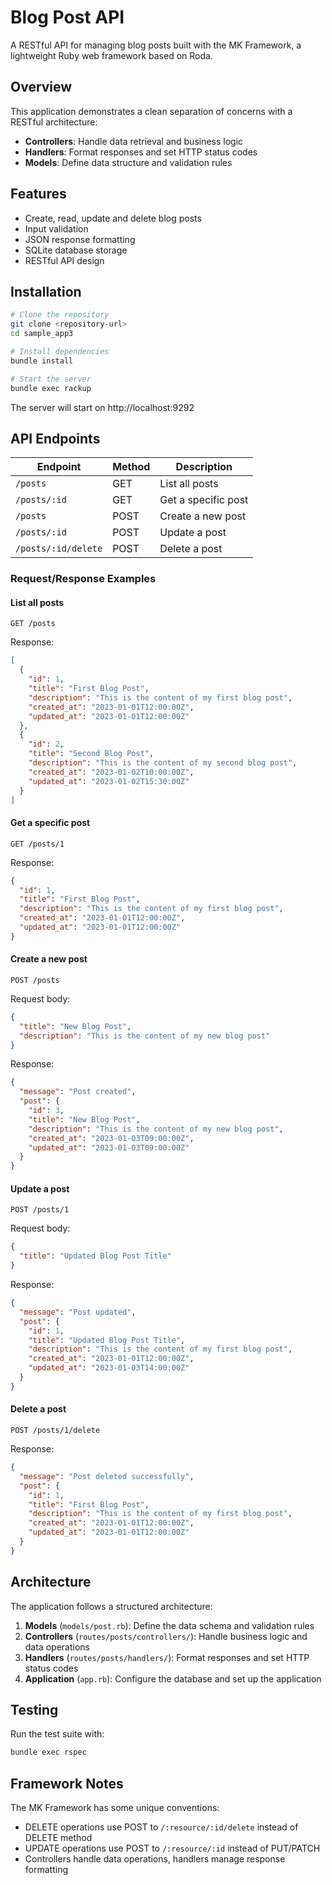 # Blog Post API

A RESTful API for managing blog posts built with the MK Framework, a lightweight Ruby web framework based on Roda.

## Overview

This application demonstrates a clean separation of concerns with a RESTful architecture:

- **Controllers**: Handle data retrieval and business logic
- **Handlers**: Format responses and set HTTP status codes
- **Models**: Define data structure and validation rules

## Features

- Create, read, update and delete blog posts
- Input validation
- JSON response formatting
- SQLite database storage
- RESTful API design

## Installation

```bash
# Clone the repository
git clone <repository-url>
cd sample_app3

# Install dependencies
bundle install

# Start the server
bundle exec rackup
```

The server will start on http://localhost:9292

## API Endpoints

| Endpoint | Method | Description |
|----------|--------|-------------|
| `/posts` | GET | List all posts |
| `/posts/:id` | GET | Get a specific post |
| `/posts` | POST | Create a new post |
| `/posts/:id` | POST | Update a post |
| `/posts/:id/delete` | POST | Delete a post |

### Request/Response Examples

#### List all posts

```
GET /posts
```

Response:
```json
[
  {
    "id": 1,
    "title": "First Blog Post",
    "description": "This is the content of my first blog post",
    "created_at": "2023-01-01T12:00:00Z",
    "updated_at": "2023-01-01T12:00:00Z"
  },
  {
    "id": 2,
    "title": "Second Blog Post",
    "description": "This is the content of my second blog post",
    "created_at": "2023-01-02T10:00:00Z",
    "updated_at": "2023-01-02T15:30:00Z"
  }
]
```

#### Get a specific post

```
GET /posts/1
```

Response:
```json
{
  "id": 1,
  "title": "First Blog Post",
  "description": "This is the content of my first blog post",
  "created_at": "2023-01-01T12:00:00Z",
  "updated_at": "2023-01-01T12:00:00Z"
}
```

#### Create a new post

```
POST /posts
```

Request body:
```json
{
  "title": "New Blog Post",
  "description": "This is the content of my new blog post"
}
```

Response:
```json
{
  "message": "Post created",
  "post": {
    "id": 3,
    "title": "New Blog Post",
    "description": "This is the content of my new blog post",
    "created_at": "2023-01-03T09:00:00Z",
    "updated_at": "2023-01-03T09:00:00Z"
  }
}
```

#### Update a post

```
POST /posts/1
```

Request body:
```json
{
  "title": "Updated Blog Post Title"
}
```

Response:
```json
{
  "message": "Post updated",
  "post": {
    "id": 1,
    "title": "Updated Blog Post Title",
    "description": "This is the content of my first blog post",
    "created_at": "2023-01-01T12:00:00Z",
    "updated_at": "2023-01-03T14:00:00Z"
  }
}
```

#### Delete a post

```
POST /posts/1/delete
```

Response:
```json
{
  "message": "Post deleted successfully",
  "post": {
    "id": 1,
    "title": "First Blog Post",
    "description": "This is the content of my first blog post",
    "created_at": "2023-01-01T12:00:00Z",
    "updated_at": "2023-01-01T12:00:00Z"
  }
}
```

## Architecture

The application follows a structured architecture:

1. **Models** (`models/post.rb`): Define the data schema and validation rules
2. **Controllers** (`routes/posts/controllers/`): Handle business logic and data operations
3. **Handlers** (`routes/posts/handlers/`): Format responses and set HTTP status codes
4. **Application** (`app.rb`): Configure the database and set up the application

## Testing

Run the test suite with:

```bash
bundle exec rspec
```

## Framework Notes

The MK Framework has some unique conventions:

- DELETE operations use POST to `/:resource/:id/delete` instead of DELETE method
- UPDATE operations use POST to `/:resource/:id` instead of PUT/PATCH
- Controllers handle data operations, handlers manage response formatting